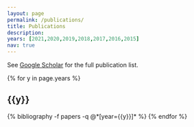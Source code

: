 ```yaml
---
layout: page
permalink: /publications/
title: Publications
description: 
years: [2021,2020,2019,2018,2017,2016,2015]
nav: true
---
```

See [Google Scholar](https://scholar.google.com/citations?hl=en&user=9_jlOXUAAAAJ) for the full publication list.

<div class="publications">

{% for y in page.years %}
  <h2 class="year">{{y}}</h2>
  {% bibliography -f papers -q @*[year={{y}}]* %}
{% endfor %}

</div>
